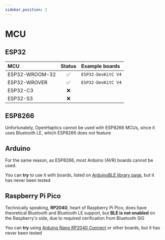 ```yaml
---
sidebar_position: 2
---
```


# MCU

## ESP32

| MCU                  | Status       | Example boards     |
| :------------------- | :----------: | :----------------- |
| ESP32-WROOM-32       | ✅            | `ESP32-DevKitC V4` |
| ESP32-WROVER         | ✅            | `ESP32-DevKitC V4` |
| ESP32-C3             | ❌            |                    |
| ESP32-S3             | ❌            |                    |

## ESP8266

Unfortunately, OpenHaptics cannot be used with ESP8266 MCUs, since it uses Bluetooth LE, which ESP8266 does not feature

## Arduino

For the same reason, as ESP8266, most Arduino (AVR) boards cannot be used. 

You can **try** to use it with boards, listed on [ArduinoBLE library page](https://www.arduino.cc/reference/en/libraries/arduinoble/), but it has never been tested

## Raspberry Pi Pico

Technically speaking, **RP2040**, heart of Raspberry Pi Pico, does have theoretical Bluetooth and Bluetooth LE support, but **BLE is not enabled** on the Raspberry's side, due to required cerification from Bluetooth SIG

You can **try** using [Arduino Nano RP2040 Connect](https://store.arduino.cc/products/arduino-nano-rp2040-connect) or other boards, but it has never been tested
